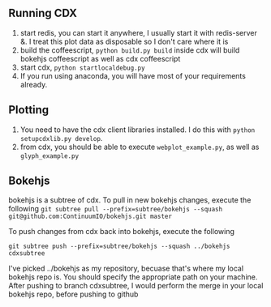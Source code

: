 Running CDX
-----------
1.  start redis, you can start it anywhere, I usually start it with redis-server &.  I treat this plot data as disposable so I don't care where it is
2.  build the coffeescript, `python build.py build` inside cdx will build bokehjs coffeescript as well as cdx coffeescript
3.  start cdx, `python startlocaldebug.py`
4.  If you run using anaconda, you will have most of your requirements already.

Plotting
--------

1.  You need to have the cdx client libraries installed.  I do this with `python setupcdxlib.py develop`.
2.  from cdx, you should be able to execute `webplot_example.py`, as well as `glyph_example.py`

Bokehjs
-------
bokehjs is a subtree of cdx.  To pull in new bokehjs changes, execute the following
`git subtree pull --prefix=subtree/bokehjs --squash git@github.com:ContinuumIO/bokehjs.git master`

To push changes from cdx back into bokehjs, execute the following

`git subtree push --prefix=subtree/bokehjs --squash ../bokehjs cdxsubtree`

I've picked ../bokehjs as my repository, becuase that's where my local bokehjs repo is.  You should specify
the appropriate path on your machine.  After pushing to branch cdxsubtree, I would perform the merge in your
local bokehjs repo, before pushing to github
